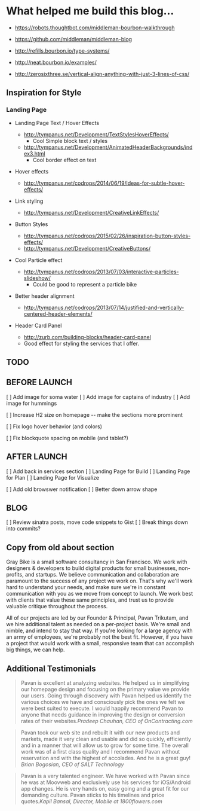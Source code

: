 # What helped me build this blog...

* https://robots.thoughtbot.com/middleman-bourbon-walkthrough

* https://github.com/middleman/middleman-blog

* http://refills.bourbon.io/type-systems/

* http://neat.bourbon.io/examples/

* http://zerosixthree.se/vertical-align-anything-with-just-3-lines-of-css/


## Inspiration for Style

### Landing Page
* Landing Page Text / Hover Effects
  * http://tympanus.net/Development/TextStylesHoverEffects/
    * Cool Simple block text / styles
  * http://tympanus.net/Development/AnimatedHeaderBackgrounds/index3.html
    * Cool border effect on text


* Hover effects
  * http://tympanus.net/codrops/2014/06/19/ideas-for-subtle-hover-effects/

* Link styling
  * http://tympanus.net/Development/CreativeLinkEffects/ 

* Button Styles
  * http://tympanus.net/codrops/2015/02/26/inspiration-button-styles-effects/
  * http://tympanus.net/Development/CreativeButtons/


* Cool Particle effect
  * http://tympanus.net/codrops/2013/07/03/interactive-particles-slideshow/
    * Could be good to represent a particle bike

* Better header alignment
  * http://tympanus.net/codrops/2013/07/14/justified-and-vertically-centered-header-elements/

* Header Card Panel 
  * http://zurb.com/building-blocks/header-card-panel
  * Good effect for styling the services that I offer.

## TODO


## BEFORE LAUNCH
[ ] Add image for soma water
[ ] Add image for captains of industry
[ ] Add image for hummings

[ ] Increase H2 size on homepage -- make the sections more prominent

[ ] Fix logo hover behavior (and colors) 

[ ] Fix blockquote spacing on mobile (and tablet?)


## AFTER LAUNCH

[ ] Add back in services section
[ ] Landing Page for Build
[ ] Landing Page for Plan
[ ] Landing Page for Visualize

[ ] Add old browswer notification
[ ] Better down arrow shape

## BLOG
[ ] Review sinatra posts, move code snippets to Gist
  [ ] Break things down into commits?

## Copy from old about section

Gray Bike is a small software consultancy in San Francisco. We work with designers & developers to build digital products for small businesses, non-profits, and startups. We believe communication and collaboration are paramount to the success of any project we work on. That's why we'll work hard to understand your needs, and make sure we're in constant communication with you as we move from concept to launch. We work best with clients that value these same principles, and trust us to provide valuable critique throughout the process.

All of our projects are led by our Founder & Principal, Pavan Trikutam, and we hire additional talent as needed on a per-project basis. We're small and nimble, and intend to stay that way. If you're looking for a large agency with an army of employees, we're probably not the best fit. However, if you have a project that would work with a small, responsive team that can accomplish big things, we can help.</p>


## Additional Testimonials

<blockquote>Pavan is excellent at analyzing websites. He helped us in simplifying our homepage design and focusing on the primary value we provide our users. Going through discovery with Pavan helped us identify the various choices we have and consciously pick the ones we felt we were best suited to execute. I would happily recommend Pavan to anyone that needs guidance in improving the design or conversion rates of their websites.<cite>Pradeep Chauhan, CEO of OnContracting.com</cite></blockquote>
<blockquote>Pavan took our web site and rebuilt it with our new products and markets, made it very clean and usable and did so quickly, efficiently and in a manner that will allow us to grow for some time.  The overall work was of a first class quality and I recommend Pavan without reservation and with the highest of accolades. And he is a great guy! <cite>Brian Bogosian, CEO of SALT Technology</cite></blockquote>
<blockquote>Pavan is a very talented engineer. We have worked with Pavan since he was at Moovweb and exclusively use his services for iOS/Android app changes. He is very hands on, easy going and a great fit for our demanding culture. Pavan sticks to his timelines and price quotes.<cite>Kapil Bansal, Director, Mobile at 1800flowers.com</cite></blockquote>
